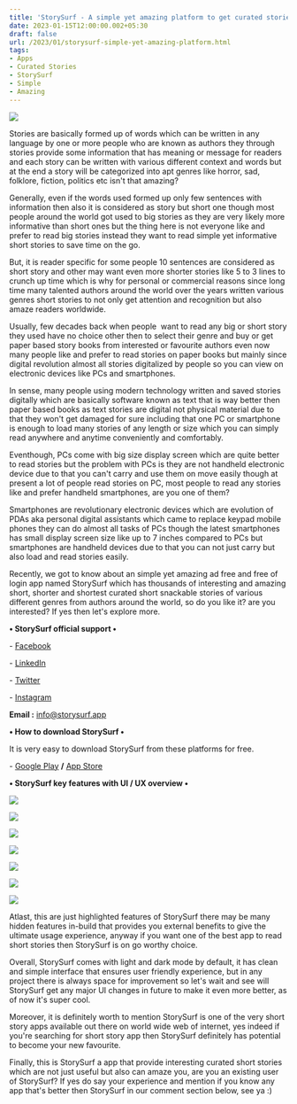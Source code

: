 ```yaml
---
title: 'StorySurf - A simple yet amazing platform to get curated stories.'
date: 2023-01-15T12:00:00.002+05:30
draft: false
url: /2023/01/storysurf-simple-yet-amazing-platform.html
tags: 
- Apps
- Curated Stories
- StorySurf
- Simple
- Amazing
---
```


 [![](https://lh3.googleusercontent.com/-z3Wvot4kS5A/Y7r5aLU7YRI/AAAAAAAAQRA/FcM71SgHyuMCeqXbq8fOl6zJY8gRERIoQCNcBGAsYHQ/s1600/1673197925204893-0.png)](https://lh3.googleusercontent.com/-z3Wvot4kS5A/Y7r5aLU7YRI/AAAAAAAAQRA/FcM71SgHyuMCeqXbq8fOl6zJY8gRERIoQCNcBGAsYHQ/s1600/1673197925204893-0.png) 

  

Stories are basically formed up of words which can be written in any language by one or more people who are known as authors they through stories provide some information that has meaning or message for readers and each story can be written with various different context and words but at the end a story will be categorized into apt genres like horror, sad, folklore, fiction, politics etc isn't that amazing?

  

Generally, even if the words used formed up only few sentences with information then also it is considered as story but short one though most people around the world got used to big stories as they are very likely more informative than short ones but the thing here is not everyone like and prefer to read big stories instead they want to read simple yet informative short stories to save time on the go.

  

But, it is reader specific for some people 10 sentences are considered as short story and other may want even more shorter stories like 5 to 3 lines to crunch up time which is why for personal or commercial reasons since long time many talented authors around the world over the years written various genres short stories to not only get attention and recognition but also amaze readers worldwide.

  

Usually, few decades back when people  want to read any big or short story they used have no choice other then to select their genre and buy or get paper based story books from interested or favourite authors even now many people like and prefer to read stories on paper books but mainly since digital revolution almost all stories digitalized by people so you can view on electronic devices like PCs and smartphones.

  

In sense, many people using modern technology written and saved stories digitally which are basically software known as text that is way better then paper based books as text stories are digital not physical material due to that they won't get damaged for sure including that one PC or smartphone is enough to load many stories of any length or size which you can simply read anywhere and anytime conveniently and comfortably.

  

Eventhough, PCs come with big size display screen which are quite better to read stories but the problem with PCs is they are not handheld electronic device due to that you can't carry and use them on move easily though at present a lot of people read stories on PC, most people to read any stories like and prefer handheld smartphones, are you one of them? 

  

Smartphones are revolutionary electronic devices which are evolution of PDAs aka personal digital assistants which came to replace keypad mobile phones they can do almost all tasks of PCs though the latest smartphones has small display screen size like up to 7 inches compared to PCs but smartphones are handheld devices due to that you can not just carry but also load and read stories easily.

  

Recently, we got to know about an simple yet amazing ad free and free of login app named StorySurf which has thousands of interesting and amazing short, shorter and shortest curated short snackable stories of various different genres from authors around the world, so do you like it? are you interested? If yes then let's explore more.

  

**• StorySurf official support •**

\- [Facebook](https://www.facebook.com/StorySurfApp/)

\- [LinkedIn](https://www.linkedin.com/company/storysurf/)

\- [Twitter](https://twitter.com/StorysurfApp)

\- [Instagram](https://www.instagram.com/storysurf.app/)

**Email :** [info@storysurf.app](mailto:info@storysurf.app)

  

**• How to download StorySurf •**

It is very easy to download StorySurf from these platforms for free.

  

\- [Google Play](https://play.google.com/store/apps/details?id=app.storysurf.app) **/** [App Store](https://apps.apple.com/us/app/storysurf/id1518381191)

**• StorySurf key features with UI / UX overview •**

  

 [![](https://lh3.googleusercontent.com/-Wo4dKWjrfOs/Y7tvZSs2b9I/AAAAAAAAQRg/PRmtwnM6l7oWvhvzV8tclohWpoLGUqESgCNcBGAsYHQ/s1600/1673228130202192-0.png)](https://lh3.googleusercontent.com/-Wo4dKWjrfOs/Y7tvZSs2b9I/AAAAAAAAQRg/PRmtwnM6l7oWvhvzV8tclohWpoLGUqESgCNcBGAsYHQ/s1600/1673228130202192-0.png) 

 [![](https://lh3.googleusercontent.com/-gu8k7t4rTl8/Y7tvYgWpAvI/AAAAAAAAQRc/391ix1fZsM4pafdetfhahZ96_DrmiMLsgCNcBGAsYHQ/s1600/1673228126731400-1.png)](https://lh3.googleusercontent.com/-gu8k7t4rTl8/Y7tvYgWpAvI/AAAAAAAAQRc/391ix1fZsM4pafdetfhahZ96_DrmiMLsgCNcBGAsYHQ/s1600/1673228126731400-1.png) 

 [![](https://lh3.googleusercontent.com/-6G2BuJ3bsWE/Y7tvXvLY_lI/AAAAAAAAQRY/KGy-p8UesUsEclHheB26p_DdGk819tF3wCNcBGAsYHQ/s1600/1673228123218721-2.png)](https://lh3.googleusercontent.com/-6G2BuJ3bsWE/Y7tvXvLY_lI/AAAAAAAAQRY/KGy-p8UesUsEclHheB26p_DdGk819tF3wCNcBGAsYHQ/s1600/1673228123218721-2.png) 

 [![](https://lh3.googleusercontent.com/-BOApzORx4L8/Y7tvWw5ZcmI/AAAAAAAAQRU/8F9yT8hUrYEOiGZpb0AFnddRqYbbLuhPwCNcBGAsYHQ/s1600/1673228119740605-3.png)](https://lh3.googleusercontent.com/-BOApzORx4L8/Y7tvWw5ZcmI/AAAAAAAAQRU/8F9yT8hUrYEOiGZpb0AFnddRqYbbLuhPwCNcBGAsYHQ/s1600/1673228119740605-3.png) 

 [![](https://lh3.googleusercontent.com/-Sa1ZYiI9XqY/Y7tvV028vdI/AAAAAAAAQRQ/OtvwWkVI6-8KIAzd62CrlK7LRuYxSfWZACNcBGAsYHQ/s1600/1673228116432301-4.png)](https://lh3.googleusercontent.com/-Sa1ZYiI9XqY/Y7tvV028vdI/AAAAAAAAQRQ/OtvwWkVI6-8KIAzd62CrlK7LRuYxSfWZACNcBGAsYHQ/s1600/1673228116432301-4.png) 

 [![](https://lh3.googleusercontent.com/-cTrALzkqkG8/Y7tvVAlKRII/AAAAAAAAQRM/AaGfyg-afX4Ev2HOMqojn5tmk1cLqO7ngCNcBGAsYHQ/s1600/1673228113063975-5.png)](https://lh3.googleusercontent.com/-cTrALzkqkG8/Y7tvVAlKRII/AAAAAAAAQRM/AaGfyg-afX4Ev2HOMqojn5tmk1cLqO7ngCNcBGAsYHQ/s1600/1673228113063975-5.png) 

 [![](https://lh3.googleusercontent.com/-lSwh-qMUOLE/Y7tvUGZoM_I/AAAAAAAAQRI/_3TlIhPaBJUBKtrhtEhbMHy2VsEH_Vv5ACNcBGAsYHQ/s1600/1673228109331106-6.png)](https://lh3.googleusercontent.com/-lSwh-qMUOLE/Y7tvUGZoM_I/AAAAAAAAQRI/_3TlIhPaBJUBKtrhtEhbMHy2VsEH_Vv5ACNcBGAsYHQ/s1600/1673228109331106-6.png) 

  

Atlast, this are just highlighted features of StorySurf there may be many hidden features in-build that provides you external benefits to give the ultimate usage experience, anyway if you want one of the best app to read short stories then StorySurf is on go worthy choice.

  

Overall, StorySurf comes with light and dark mode by default, it has clean and simple interface that ensures user friendly experience, but in any project there is always space for improvement so let's wait and see will StorySurf get any major UI changes in future to make it even more better, as of now it's super cool.

  

Moreover, it is definitely worth to mention StorySurf is one of the very short story apps available out there on world wide web of internet, yes indeed if you're searching for short story app then StorySurf definitely has potential to become your new favourite.

  

Finally, this is StorySurf a app that provide interesting curated short stories which are not just useful but also can amaze you, are you an existing user of StorySurf? If yes do say your experience and mention if you know any app that's better then StorySurf in our comment section below, see ya :)